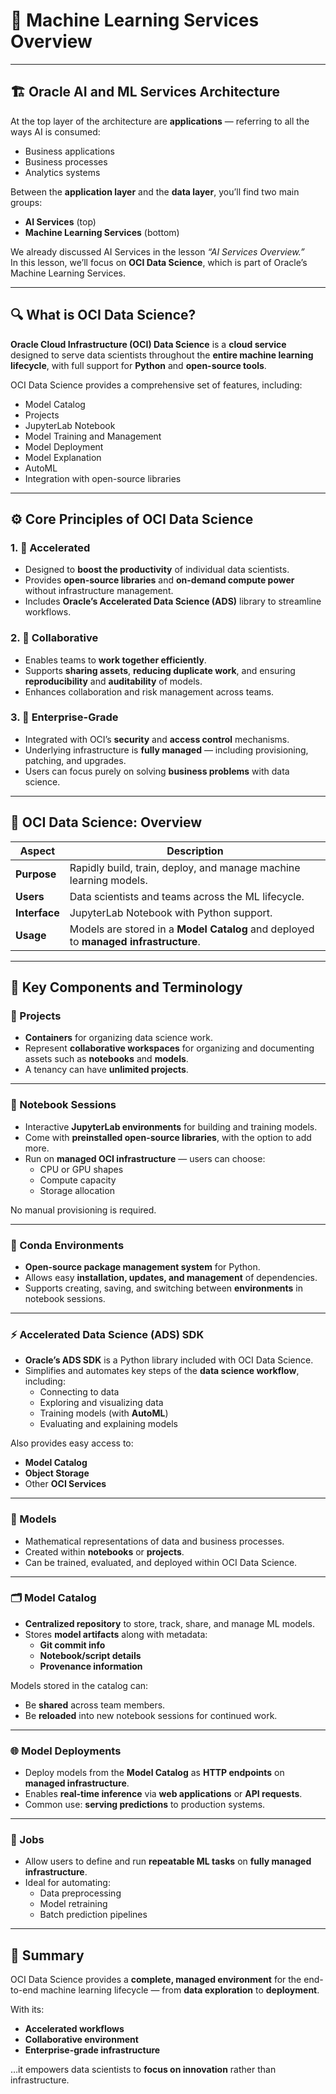 # 🧠 Machine Learning Services Overview

---

## 🏗️ Oracle AI and ML Services Architecture

At the top layer of the architecture are **applications** — referring to all the ways AI is consumed:  
- Business applications  
- Business processes  
- Analytics systems  

Between the **application layer** and the **data layer**, you’ll find two main groups:
- **AI Services** (top)
- **Machine Learning Services** (bottom)

We already discussed AI Services in the lesson *“AI Services Overview.”*  
In this lesson, we’ll focus on **OCI Data Science**, which is part of Oracle’s Machine Learning Services.

---

## 🔍 What is OCI Data Science?

**Oracle Cloud Infrastructure (OCI) Data Science** is a **cloud service** designed to serve data scientists throughout the **entire machine learning lifecycle**, with full support for **Python** and **open-source tools**.

OCI Data Science provides a comprehensive set of features, including:
- Model Catalog  
- Projects  
- JupyterLab Notebook  
- Model Training and Management  
- Model Deployment  
- Model Explanation  
- AutoML  
- Integration with open-source libraries  

---

## ⚙️ Core Principles of OCI Data Science

### 1. 🚀 Accelerated
- Designed to **boost the productivity** of individual data scientists.  
- Provides **open-source libraries** and **on-demand compute power** without infrastructure management.  
- Includes **Oracle’s Accelerated Data Science (ADS)** library to streamline workflows.

### 2. 🤝 Collaborative
- Enables teams to **work together efficiently**.  
- Supports **sharing assets**, **reducing duplicate work**, and ensuring **reproducibility** and **auditability** of models.  
- Enhances collaboration and risk management across teams.

### 3. 🏢 Enterprise-Grade
- Integrated with OCI’s **security** and **access control** mechanisms.  
- Underlying infrastructure is **fully managed** — including provisioning, patching, and upgrades.  
- Users can focus purely on solving **business problems** with data science.

---

## 🔬 OCI Data Science: Overview

| **Aspect** | **Description** |
|-------------|-----------------|
| **Purpose** | Rapidly build, train, deploy, and manage machine learning models. |
| **Users** | Data scientists and teams across the ML lifecycle. |
| **Interface** | JupyterLab Notebook with Python support. |
| **Usage** | Models are stored in a **Model Catalog** and deployed to **managed infrastructure**. |

---

## 🧩 Key Components and Terminology

### 📁 Projects
- **Containers** for organizing data science work.  
- Represent **collaborative workspaces** for organizing and documenting assets such as **notebooks** and **models**.  
- A tenancy can have **unlimited projects**.

---

### 📓 Notebook Sessions
- Interactive **JupyterLab environments** for building and training models.  
- Come with **preinstalled open-source libraries**, with the option to add more.  
- Run on **managed OCI infrastructure** — users can choose:
  - CPU or GPU shapes  
  - Compute capacity  
  - Storage allocation  

No manual provisioning is required.

---

### 🧱 Conda Environments
- **Open-source package management system** for Python.  
- Allows easy **installation, updates, and management** of dependencies.  
- Supports creating, saving, and switching between **environments** in notebook sessions.

---

### ⚡ Accelerated Data Science (ADS) SDK
- **Oracle’s ADS SDK** is a Python library included with OCI Data Science.  
- Simplifies and automates key steps of the **data science workflow**, including:
  - Connecting to data  
  - Exploring and visualizing data  
  - Training models (with **AutoML**)  
  - Evaluating and explaining models  

Also provides easy access to:
- **Model Catalog**
- **Object Storage**
- Other **OCI Services**

---

### 🧮 Models
- Mathematical representations of data and business processes.  
- Created within **notebooks** or **projects**.  
- Can be trained, evaluated, and deployed within OCI Data Science.

---

### 🗂️ Model Catalog
- **Centralized repository** to store, track, share, and manage ML models.  
- Stores **model artifacts** along with metadata:
  - **Git commit info**
  - **Notebook/script details**
  - **Provenance information**  

Models stored in the catalog can:
- Be **shared** across team members.  
- Be **reloaded** into new notebook sessions for continued work.

---

### 🌐 Model Deployments
- Deploy models from the **Model Catalog** as **HTTP endpoints** on **managed infrastructure**.  
- Enables **real-time inference** via **web applications** or **API requests**.  
- Common use: **serving predictions** to production systems.

---

### 🔁 Jobs
- Allow users to define and run **repeatable ML tasks** on **fully managed infrastructure**.  
- Ideal for automating:
  - Data preprocessing  
  - Model retraining  
  - Batch prediction pipelines  

---

## 🏁 Summary

OCI Data Science provides a **complete, managed environment** for the end-to-end machine learning lifecycle — from **data exploration** to **deployment**.

With its:
- **Accelerated workflows**
- **Collaborative environment**
- **Enterprise-grade infrastructure**

…it empowers data scientists to **focus on innovation** rather than infrastructure.
